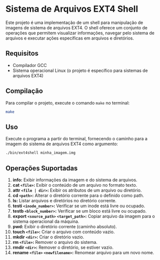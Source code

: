 # Sistema de Arquivos EXT4 Shell

Este projeto é uma implementação de um shell para manipulação de imagens de sistema de arquivos EXT4. O shell oferece um conjunto de operações que permitem visualizar informações, navegar pelo sistema de arquivos e executar ações específicas em arquivos e diretórios.

## Requisitos

- Compilador GCC
- Sistema operacional Linux (o projeto é específico para sistemas de arquivos EXT4)

## Compilação

Para compilar o projeto, execute o comando `make` no terminal:

```bash
make
```

## Uso

Execute o programa a partir do terminal, fornecendo o caminho para a imagem do sistema de arquivos EXT4 como argumento:

```bash
./bin/ext4shell minha_imagem.img
```

## Operações Suportadas

1. **info:** Exibir informações da imagem e do sistema de arquivos.
2. **cat `<file>`:** Exibir o conteúdo de um arquivo no formato texto.
3. **attr `<file | dir>`:** Exibir os atributos de um arquivo ou diretório.
4. **cd `<path>`:** Alterar o diretório corrente para o definido como path.
5. **ls:** Listar arquivos e diretórios no diretório corrente.
6. **testi `<inode_number>`:** Verificar se um inode está livre ou ocupado.
7. **testb `<block_number>`:** Verificar se um bloco está livre ou ocupado.
8. **export `<source_path>` `<target_path>`:** Copiar arquivo da imagem para o sistema operacional da máquina.
9. **pwd:** Exibir o diretório corrente (caminho absoluto).
10. **touch `<file>`:** Criar o arquivo com conteúdo vazio.
11. **mkdir `<dir>`:** Criar o diretório vazio.
12. **rm `<file>`:** Remover o arquivo do sistema.
13. **rmdir `<dir>`:** Remover o diretório, se estiver vazio.
14. **rename `<file>` `<newfilename>`:** Renomear arquivo para um novo nome.



